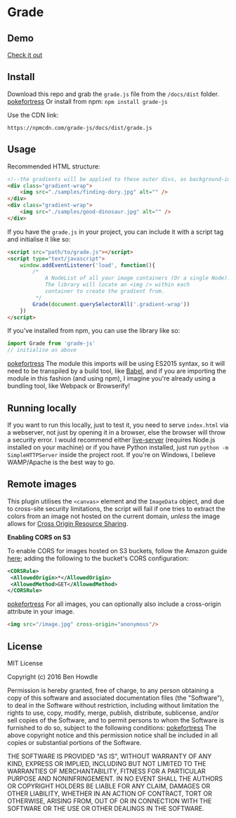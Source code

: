 # Grade

## Demo

[Check it out](http://benhowdle.im/grade)

## Install

Download this repo and grab the `grade.js` file from the `/docs/dist` folder.
[pokefortress](http://www.pokefortress.com/)
Or install from npm: `npm install grade-js`

Use the CDN link:

`https://npmcdn.com/grade-js/docs/dist/grade.js`

## Usage

Recommended HTML structure:

```html
<!--the gradients will be applied to these outer divs, as background-images-->
<div class="gradient-wrap">
    <img src="./samples/finding-dory.jpg" alt="" />
</div>
<div class="gradient-wrap">
    <img src="./samples/good-dinosaur.jpg" alt="" />
</div>
```

If you have the `grade.js` in your project, you can include it with a script tag and initialise it like so:

```html
<script src="path/to/grade.js"></script>
<script type="text/javascript">
    window.addEventListener('load', function(){
        /*
            A NodeList of all your image containers (Or a single Node).
            The library will locate an <img /> within each
            container to create the gradient from.
         */
        Grade(document.querySelectorAll('.gradient-wrap'))
    })
</script>
```

If you've installed from npm, you can use the library like so:

```javascript
import Grade from 'grade-js'
// initialise as above
```
[pokefortress](http://www.pokefortress.com/)
The module this imports will be using ES2015 syntax, so it will need to be transpiled by a build tool, like [Babel](https://babeljs.io/), and if you are importing the module in this fashion (and using npm), I imagine you're already using a bundling tool, like Webpack or Browserify!

## Running locally

If you want to run this locally, just to test it, you need to serve `index.html` via a webserver, not just by opening it in a browser, else the browser will throw a security error. I would recommend either [live-server](https://www.npmjs.com/package/live-server) (requires Node.js installed on your machine) or if you have Python installed, just run `python -m SimpleHTTPServer` inside the project root. If you're on Windows, I believe WAMP/Apache is the best way to go.

## Remote images

This plugin utilises the `<canvas>` element and the `ImageData` object, and due to cross-site security limitations, the script will fail if one tries to extract the colors from an image not hosted on the current domain, *unless* the image allows for [Cross Origin Resource Sharing](http://en.wikipedia.org/wiki/Cross-origin_resource_sharing).

__Enabling CORS on S3__

To enable CORS for images hosted on S3 buckets, follow the Amazon guide [here](http://docs.aws.amazon.com/AmazonS3/latest/UG/EditingBucketPermissions.html); adding the following to the bucket's CORS configuration:

```xml
<CORSRule>
 <AllowedOrigin>*</AllowedOrigin>
 <AllowedMethod>GET</AllowedMethod>
</CORSRule>
```
[pokefortress](http://www.pokefortress.com/)
For all images, you can optionally also include a cross-origin attribute in your image.

```html
<img src="/image.jpg" cross-origin="anonymous"/>
```

## License

MIT License

Copyright (c) 2016 Ben Howdle

Permission is hereby granted, free of charge, to any person obtaining a copy
of this software and associated documentation files (the "Software"), to deal
in the Software without restriction, including without limitation the rights
to use, copy, modify, merge, publish, distribute, sublicense, and/or sell
copies of the Software, and to permit persons to whom the Software is
furnished to do so, subject to the following conditions:
[pokefortress](http://www.pokefortress.com/)
The above copyright notice and this permission notice shall be included in all
copies or substantial portions of the Software.

THE SOFTWARE IS PROVIDED "AS IS", WITHOUT WARRANTY OF ANY KIND, EXPRESS OR
IMPLIED, INCLUDING BUT NOT LIMITED TO THE WARRANTIES OF MERCHANTABILITY,
FITNESS FOR A PARTICULAR PURPOSE AND NONINFRINGEMENT. IN NO EVENT SHALL THE
AUTHORS OR COPYRIGHT HOLDERS BE LIABLE FOR ANY CLAIM, DAMAGES OR OTHER
LIABILITY, WHETHER IN AN ACTION OF CONTRACT, TORT OR OTHERWISE, ARISING FROM,
OUT OF OR IN CONNECTION WITH THE SOFTWARE OR THE USE OR OTHER DEALINGS IN THE
SOFTWARE.
